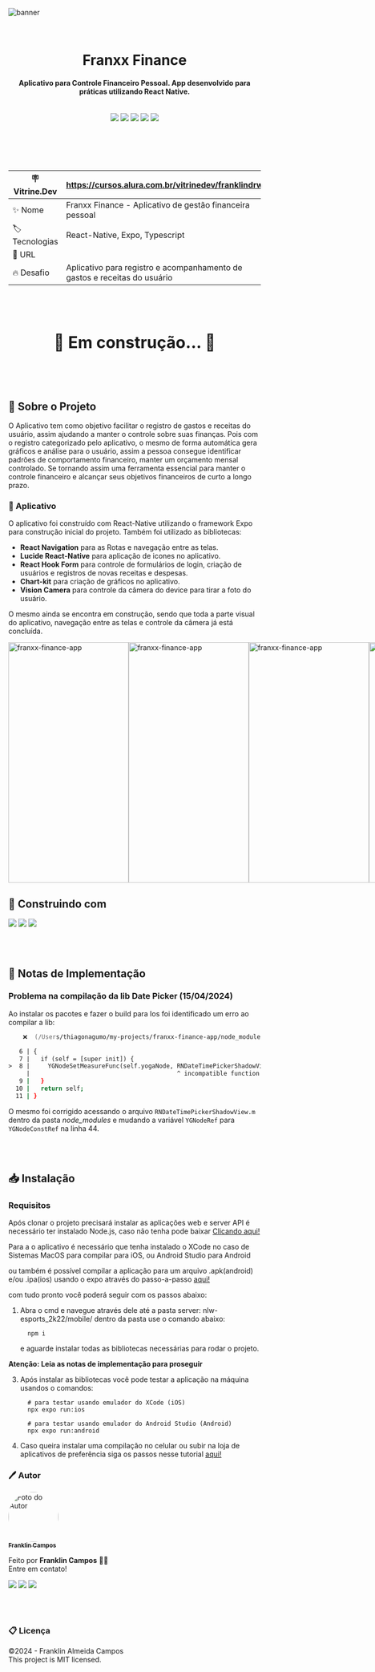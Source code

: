 ![banner](https://github.com/franklindrw/franxx-finance/assets/81038899/958166e2-f369-41b5-8bbe-70bc728e5c6a)

<br />
<h1 align="center">Franxx Finance</h1>
<h4 align="center">Aplicativo para Controle Financeiro Pessoal. App desenvolvido para práticas utilizando React Native.</h4>
<br />

<div id="statusProject" align="center">
<img src="https://img.shields.io/github/license/franklindrw/franxx-finance.svg?style=for-the-badge" />
<img src="https://img.shields.io/github/stars/franklindrw/franxx-finance.svg?style=for-the-badge" />
<img src="https://img.shields.io/github/forks/franklindrw/franxx-finance.svg?style=for-the-badge" />
<img src="https://img.shields.io/github/issues/franklindrw/franxx-finance.svg?style=for-the-badge" />
<img src="http://img.shields.io/static/v1?label=STATUS&message=EM%20DESENVOLVIMENTO&color=yellow&style=for-the-badge"/>
</div>

<br /><br />

<br />

| :placard: Vitrine.Dev | https://cursos.alura.com.br/vitrinedev/franklindrw |
| -------------  | --- |
| :sparkles: Nome        |  Franxx Finance - Aplicativo de gestão financeira pessoal
| :label: Tecnologias | React-Native, Expo, Typescript
| :rocket: URL         | 
| :fire: Desafio     | Aplicativo para registro e acompanhamento de gastos e receitas do usuário

<br /><br />

<h3 align="center" style="font-size: 2rem"> 
	🚧  Em construção...  🚧
</h3>

<br /><br />

## 🔎 Sobre o Projeto
O Aplicativo tem como objetivo facilitar o registro de gastos e receitas do usuário, assim ajudando a manter o controle sobre suas finanças. Pois com o registro categorizado pelo aplicativo, o mesmo de forma automática gera gráficos e análise para o usuário, assim a pessoa consegue identificar padrões de comportamento financeiro, manter um orçamento mensal controlado. Se tornando assim uma ferramenta essencial para manter o controle financeiro e alcançar seus objetivos financeiros de curto a longo prazo.

### 📱 Aplicativo
O aplicativo foi construído com React-Native utilizando o framework Expo para construção inicial do projeto. Também foi utilizado as bibliotecas:

- __React Navigation__ para as Rotas e navegação entre as telas.
- __Lucide React-Native__ para aplicação de icones no aplicativo.
- __React Hook Form__ para controle de formulários de login, criação de usuários e registros de novas receitas e despesas.
- __Chart-kit__ para criação de gráficos no aplicativo.
- __Vision Camera__ para controle da câmera do device para tirar a foto do usuário.

O mesmo ainda se encontra em construção, sendo que toda a parte visual do aplicativo, navegação entre as telas e controle da câmera já está concluída.

<div style="display: flex; justify-content: space-around; width: 100%;">
  <img src="https://github.com/franklindrw/franxx-finance/assets/81038899/83fcab0a-5aa4-4605-98e6-ac85ead4682d" alt="franxx-finance-app" style="width: 240px; height: 480px" />
  <img src="https://github.com/franklindrw/franxx-finance/assets/81038899/ba91668b-0908-4fd8-b09e-29b884583313" alt="franxx-finance-app" style="width: 240px; height: 480px" />
  <img src="https://github.com/franklindrw/franxx-finance/assets/81038899/ee102847-e7c2-466c-816b-79b964aad8ef" alt="franxx-finance-app" style="width: 240px; height: 480px" />
  <img src="https://github.com/franklindrw/franxx-finance/assets/81038899/4864a37e-2bf5-44e4-88ef-f3e7bbd92257" alt="franxx-finance-app" style="width: 240px; height: 480px" />
</div>

## 🔨 Construindo com
<div id="statusProject" align="left">
 <img src="https://img.shields.io/badge/typescript-%23007ACC.svg?style=for-the-badge&logo=typescript&logoColor=white" />
 <img src="https://img.shields.io/badge/React_Native-20232A?style=for-the-badge&logo=react&logoColor=61DAFB" />
 <img src="https://img.shields.io/badge/expo-1C1E24?style=for-the-badge&logo=expo&logoColor=#D04A37" />
</div>

<br /><br />

## 📄 Notas de Implementação

### Problema na compilação da lib Date Picker (15/04/2024)
Ao instalar os pacotes e fazer o build para Ios foi identificado um erro ao compilar a lib:

```zsh
	❌  (/Users/thiagonagumo/my-projects/franxx-finance-app/node_modules/@react-native-community/datetimepicker/ios/RNDateTimePickerShadowView.m:8:41)

   6 | {
   7 |   if (self = [super init]) {
>  8 |     YGNodeSetMeasureFunc(self.yogaNode, RNDateTimePickerShadowViewMeasure);
     |                                         ^ incompatible function pointer types passing 'YGSize ' (aka 'struct YGSize (struct YGNode *, float, enum YGMeasureMode, float, enum YGMeasureMode)') to parameter of type 'YGMeasureFunc' (aka 'struct YGSize (*)(const struct YGNode *, float, enum YGMeasureMode, float, enum YGMeasureMode)') [-Wincompatible-function-pointer-types]
   9 |   }
  10 |   return self;
  11 | }
```

O mesmo foi corrigido acessando o arquivo `RNDateTimePickerShadowView.m` dentro da pasta *node_modules* e mudando a variável `YGNodeRef` para `YGNodeConstRef` na linha 44.

<br /><br />

## 📥 Instalação

### Requisitos

Após clonar o projeto precisará instalar as aplicações web e server API é necessário ter instalado Node.js, caso não tenha pode baixar <a href="https://nodejs.org/pt-br/">Clicando aqui!</a>

Para a o aplicativo é necessário que tenha instalado o XCode no caso de Sistemas MacOS para compilar para iOS, ou Android Studio para Android

ou também é possível compilar a aplicação para um arquivo .apk(android) e/ou .ipa(ios) usando o expo através do passo-a-passo [aqui!](https://docs.expo.dev/archive/classic-updates/building-standalone-apps/)

com tudo pronto você poderá seguir com os passos abaixo:

1. Abra o cmd e navegue através dele até a pasta server: nlw-esports_2k22/mobile/
    dentro da pasta use o comando abaixo:
    ```
      npm i
    ```
    e aguarde instalar todas as bibliotecas necessárias para rodar o projeto.

__Atenção: Leia as notas de implementação para proseguir__
    
 3. Após instalar as bibliotecas você pode testar a aplicação na máquina usandos o comandos:
    ```
      # para testar usando emulador do XCode (iOS)
      npx expo run:ios

      # para testar usando emulador do Android Studio (Android)
      npx expo run:android
    ```
 4. Caso queira instalar uma compilação no celular ou subir na loja de aplicativos de preferência siga os passos nesse tutorial [aqui!](https://docs.expo.dev/archive/classic-updates/building-standalone-apps/)


### 🖊 Autor

<a href="https://github.com/franklindrw">
<img style="border-radius: 50%; width: 100px" src="https://github.com/franklindrw.png" alt="Foto do Autor"/>
<br />
<sub><b>Franklin Campos</b></sub>
</a>
</br>
<p>Feito por <strong>Franklin Campos</strong> 👋🏻 </br>
Entre em contato!</p>

<div>
<a href="https://www.linkedin.com/in/franklindrw" target="_blank"><img src="https://img.shields.io/badge/-LinkedIn-%230077B5?style=for-the-badge&logo=linkedin&logoColor=white" target="_blank"></a>
<a href="mailto:franklindrw@gmail.com"><img src="https://img.shields.io/badge/Gmail-D14836?style=for-the-badge&logo=gmail&logoColor=white" target="_blank"></a>
<a href="https://www.instagram.com/franklindrw" target="_blank"><img src="https://img.shields.io/badge/-Instagram-%23E4405F?style=for-the-badge&logo=instagram&logoColor=white" target="_blank"></a>
</div>

<br /><br />

### 📋 Licença

<p> ©2024 - Franklin Almeida Campos </br>
This project is MIT licensed.</p>
